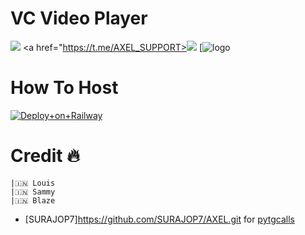 # VC Video Player

<a href="https://t.me/https://https://t.me/AXEL_SUPPORTXD"><img src="https://img.shields.io/badge/Join-Telegram%20Channel-red.svg?logo=Telegram"></a>
<a href="https://t.me/AXEL_SUPPORT><img src="https://img.shields.io/badge/Join-Telegram%20Group-blue.svg?logo=telegram"></a>
[![logo](https://telegra.ph/file/497b78aede41ff0970e71.jpg)
# How To Host 
[![Deploy+on+Railway](https://railway.app/button.svg)](https://railway.app/new/template?template=https://github.com/SURAJOP7/AXELVcVideoPlayer&envs=API_ID,API_HASH,BOT_TOKEN,SESSION_NAME)


# Credit 🔥 
```
|🇮🇳 Louis 
|🇮🇳 Sammy
|🇮🇳 Blaze
```
- [SURAJOP7]https://github.com/SURAJOP7/AXEL.git for [pytgcalls](https://github.com/MarshalX/tgcalls)



